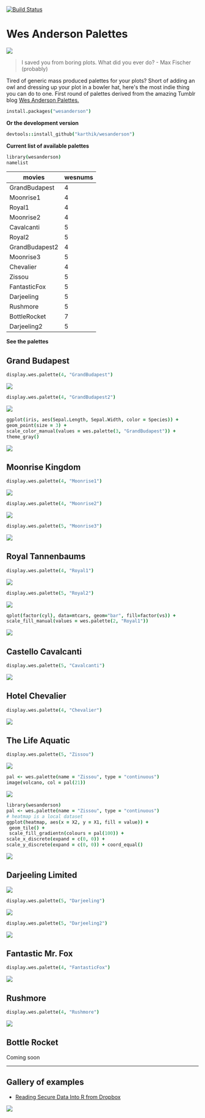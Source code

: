 [![Build Status](https://travis-ci.org/karthik/wesanderson.png)](https://travis-ci.org/karthik/wesanderson)

# Wes Anderson Palettes

![](rushmore.jpg)

> I saved you from boring plots. What did you ever do? - Max Fischer (probably)

Tired of generic mass produced palettes for your plots? Short of adding an owl and dressing up your plot in a bowler hat, here's the most indie thing you can do to one. First round of palettes derived from the amazing Tumblr blog [Wes Anderson Palettes.](http://wesandersonpalettes.tumblr.com/)

```coffee
install.packages("wesanderson")
```

__Or the development version__

```coffee
devtools::install_github("karthik/wesanderson")
```


__Current list of available palettes__






```coffee
library(wesanderson)
namelist
```



|     movies     |  wesnums  |
| -------------- | --------- |
| GrandBudapest  |     4     |
|   Moonrise1    |     4     |
|     Royal1     |     4     |
|   Moonrise2    |     4     |
|   Cavalcanti   |     5     |
|     Royal2     |     5     |
| GrandBudapest2 |     4     |
|   Moonrise3    |     5     |
|   Chevalier    |     4     |
|     Zissou     |     5     |
|  FantasticFox  |     5     |
|   Darjeeling   |     5     |
|    Rushmore    |     5     |
|  BottleRocket  |     7     |
|  Darjeeling2   |     5     |



__See the palettes__

## Grand Budapest


```coffee
display.wes.palette(4, "GrandBudapest")
```

![](figure/grandbudapest1.png) 

```coffee
display.wes.palette(4, "GrandBudapest2")
```

![](figure/grandbudapest2.png) 


```coffee
ggplot(iris, aes(Sepal.Length, Sepal.Width, color = Species)) + 
geom_point(size = 3) + 
scale_color_manual(values = wes.palette(3, "GrandBudapest")) + 
theme_gray()
```

![](figure/ggplot2.png) 


## Moonrise Kingdom


```coffee
display.wes.palette(4, "Moonrise1")
```

![](figure/moonrise1.png) 

```coffee
display.wes.palette(4, "Moonrise2")
```

![](figure/moonrise2.png) 

```coffee
display.wes.palette(5, "Moonrise3")
```

![](figure/moonrise3.png) 


## Royal Tannenbaums


```coffee
display.wes.palette(4, "Royal1")
```

![](figure/royal1.png) 

```coffee
display.wes.palette(5, "Royal2")
```

![](figure/royal2.png) 


```coffee
qplot(factor(cyl), data=mtcars, geom="bar", fill=factor(vs)) + 
scale_fill_manual(values = wes.palette(2, "Royal1"))
```

![](figure/ggplot1.png) 



## Castello Cavalcanti


```coffee
display.wes.palette(5, "Cavalcanti")
```

![](figure/castello.png) 


## Hotel Chevalier


```coffee
display.wes.palette(4, "Chevalier")
```

![](figure/chevalier.png) 


## The Life Aquatic


```coffee
display.wes.palette(5, "Zissou")
```

![](figure/lifeaquatic.png) 



```coffee
pal <- wes.palette(name = "Zissou", type = "continuous")
image(volcano, col = pal(21))
```

![](figure/volcano.png) 




```coffee
library(wesanderson)
pal <- wes.palette(name = "Zissou", type = "continuous")
# heatmap is a local dataset
ggplot(heatmap, aes(x = X2, y = X1, fill = value)) +
 geom_tile() + 
 scale_fill_gradientn(colours = pal(100)) + 
scale_x_discrete(expand = c(0, 0)) +
scale_y_discrete(expand = c(0, 0)) + coord_equal() 
```

![](figure/zissou_heatmap.png) 



## Darjeeling Limited

![](http://i.imgur.com/Z2nJvOG.jpg)


```coffee
display.wes.palette(5, "Darjeeling")
```

![](figure/darjeeling1.png) 

```coffee
display.wes.palette(5, "Darjeeling2")
```

![](figure/darjeeling2.png) 


## Fantastic Mr. Fox


```coffee
display.wes.palette(4, "FantasticFox")
```

![](figure/fantasticfox.png) 



## Rushmore


```coffee
display.wes.palette(4, "Rushmore")
```

![](figure/rushmore.png) 


## Bottle Rocket

Coming soon

---


## Gallery of examples

* [Reading Secure Data Into R from Dropbox](http://aaronbaggett.com/notes/2014/03/28/reading-secure-data-into-r-from-dropbox/)

![](http://i.imgur.com/rKqbzQB.png)



